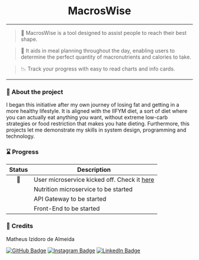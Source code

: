 <h1 style="text-align: center;">MacrosWise</h1>

___

> :muscle: MacrosWise is a tool designed to assist people to reach their best shape. 

> :poultry_leg: It aids in meal planning throughout the day, enabling users to determine the perfect quantity of macronutrients and calories to take.

> :chart_with_downwards_trend: Track your progress with easy to read charts and info cards.
___

### :pencil: About the project

I began this initiative after my own journey of losing fat and getting in a more healthy lifestyle. It is aligned with the IIFYM diet, a sort of diet where you can actually eat anything you want, without extreme low-carb strategies or food restriction that makes you hate dieting. Furthermore, this projects let me demonstrate my skills in system design, programming and technology.

### :hourglass: Progress


| Status | Description |
| :------: | ----- |
| :rocket: | User microservice kicked off. Check it [here](https://github.com/izidoromth/macros-user-service) |
|  | Nutrition microservice to be started |
|  | API Gateway to be started |
|  | Front-End to be started |

### :scroll: Credits

Matheus Izidoro de Almeida


[![GitHub Badge](https://img.shields.io/badge/GitHub-100000?style=for-the-badge&logo=github&logoColor=white)](https://github.com/izidoromth)
[![Instagram Badge](https://img.shields.io/badge/Instagram-E4405F?style=for-the-badge&logo=instagram&logoColor=white)](https://instagram.com/izidoro.mth)
[![LinkedIn Badge](https://img.shields.io/badge/LinkedIn-0077B5?style=for-the-badge&logo=linkedin&logoColor=white)](https://www.linkedin.com/in/izidoromth)